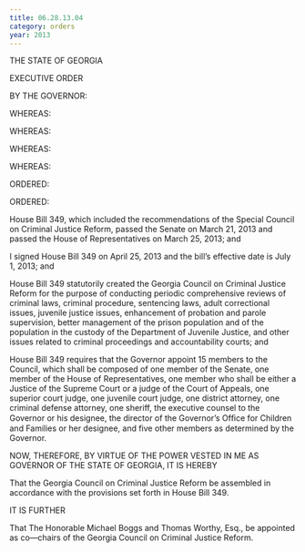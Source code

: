 ```yaml
---
title: 06.28.13.04
category: orders
year: 2013
---
```

 

THE STATE OF GEORGIA

EXECUTIVE ORDER

BY THE GOVERNOR:

WHEREAS:

WHEREAS:

WHEREAS:

WHEREAS:

ORDERED:

ORDERED:

House Bill 349, which included the recommendations of the Special Council on
Criminal Justice Reform, passed the Senate on March 21, 2013 and passed the
House of Representatives on March 25, 2013; and

I signed House Bill 349 on April 25, 2013 and the bill’s effective date is July 1,
2013; and

House Bill 349 statutorily created the Georgia Council on Criminal Justice
Reform for the purpose of conducting periodic comprehensive reviews of
criminal laws, criminal procedure, sentencing laws, adult correctional issues,
juvenile justice issues, enhancement of probation and parole supervision, better
management of the prison population and of the population in the custody of the
Department of Juvenile Justice, and other issues related to criminal proceedings
and accountability courts; and

House Bill 349 requires that the Governor appoint 15 members to the Council,
which shall be composed of one member of the Senate, one member of the House
of Representatives, one member who shall be either a Justice of the Supreme
Court or a judge of the Court of Appeals, one superior court judge, one juvenile
court judge, one district attorney, one criminal defense attorney, one sheriff, the
executive counsel to the Governor or his designee, the director of the Governor’s
Ofﬁce for Children and Families or her designee, and five other members as
determined by the Governor.

NOW, THEREFORE, BY VIRTUE OF THE POWER VESTED IN ME AS GOVERNOR
OF THE STATE OF GEORGIA, IT IS HEREBY

That the Georgia Council on Criminal Justice Reform be assembled in accordance
with the provisions set forth in House Bill 349.

IT IS FURTHER

That The Honorable Michael Boggs and Thomas Worthy, Esq., be appointed as
co—chairs of the Georgia Council on Criminal Justice Reform.

